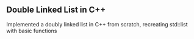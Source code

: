 ## Double Linked List in C++

Implemented a doubly
 linked list in C++ from
 scratch, recreating
 std::list with basic
 functions